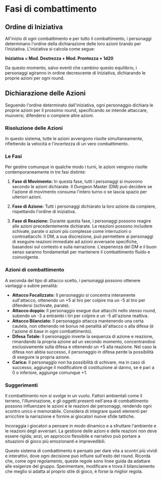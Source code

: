 # Fasi di combattimento

## Ordine di Iniziativa
All'inizio di ogni combattimento e per tutto il combattimento, i personaggi determinano l'ordine della dichiarazione delle loro azioni tirando per l’iniziativa. L'iniziativa si calcola come segue:

**Iniziativa = Mod. Destrezza + Mod. Prontezza + 1d20**

Da questo momento, salvo eventi che cambino questo equilibrio, i personaggi agiranno in ordine decrescente di Iniziativa, dichiarando le proprie azioni per ogni round.

## Dichiarazione delle Azioni
Seguendo l'ordine determinato dall'iniziativa, ogni personaggio dichiara le proprie azioni per il prossimo round, specificando se intende attaccare, muoversi, difendersi o compiere altre azioni.

### Risoluzione delle Azioni
In questo sistema, tutte le azioni avvengono risolte simultaneamente, riflettendo la velocità e l'incertezza di un vero combattimento.

### Le Fasi
Per gestire comunque in qualche modo i turni, le azioni vengono risolte contemporaneamente in tre fasi distinte:

1. **Fase di Movimento:** In questa fase, tutti i personaggi si muovono secondo le azioni dichiarate. Il Dungeon Master (DM) può decidere se l'azione di movimento consuma l'intero turno o se lascia spazio per ulteriori azioni.

2. **Fase di Azione:** Tutti i personaggi dichiarato la loro azione da compiere, rispettando l'ordine di iniziativa.

3. **Fase di Reazione:** Durante questa fase, i personaggi possono reagire alle azioni precedentemente dichiarate. Le reazioni possono includere schivate, parate o azioni più complesse come interruzioni o controattacchi. Il DM, a sua discrezione, può permettere ai personaggi di eseguire reazioni immediate ad azioni avversarie specifiche, basandosi sul contesto e sulla narrazione. L'esperienza del DM e il buon senso saranno fondamentali per mantenere il combattimento fluido e coinvolgente.  

### Azioni di combattimento
A seconda del tipo di attacco scelto, i personaggi possono ottenere vantaggi o subire penalità:

  - **Attacco Focalizzato:** Il personaggio si concentra interamente sull'attacco, ottenendo un +5 al tiro per colpire ma un -5 al tiro per difendersi (schivate, parate).  
  - **Attacco doppio:** Il personaggio esegue due attacchi nello stesso round, subendo un -3 a entrambi i tiri per colpire e un -5 all'azione reattiva.  
  - **Attacco Bilanciato:** Il personaggio attacca mantenendo una certa cautela, non ottenendo né bonus né penalità all'attacco o alla difesa (è l'azione di base in ogni combattimento).
  - **Difesa Totale:** Il personaggio inverte la sequenza di azione e reazione, rimandando la propria azione ad un secondo momento, concentrandosi esclusivamente sulla difesa e ottenendo un +5 alla reazione. Nel caso la difesa non abbia successo, il personaggio in difesa perde la possibilità di eseguire la propria azione.
  - **Carica:** Il personaggio non ha possibilità di schivare, ma in caso di successo, aggiunge il modificatore di costituzione al danno, se è pari a 0 o inferiore, aggiunge comunque +1.

### Suggerimenti
Il combattimento non si svolge in un vuoto. Fattori ambientali come il terreno, l'illuminazione, e gli oggetti presenti nell'area di combattimento possono influenzare le azioni e le reazioni dei personaggi, rendendo ogni scontro unico e memorabile. Considera di integrare questi elementi per arricchire la narrazione e fornire ai giocatori nuove sfide tattiche.

Incoraggia i giocatori a pensare in modo dinamico e a sfruttare l'ambiente e le reazioni degli avversari. La gestione delle azioni e delle reazioni non deve essere rigida; anzi, un approccio flessibile e narrativo può portare a situazioni di gioco più emozionanti e imprevedibili.

Questo sistema di combattimento è pensato per dare vita a scontri più vividi e interattivi, dove ogni decisione può influire sull'esito del round. Ricorda che, come ogni regolamento, queste regole sono linee guida da adattare alle esigenze del gruppo. Sperimentare, modificare e trova il bilanciamento che meglio si adatta al proprio stile di gioco, è forse la miglior regola.
